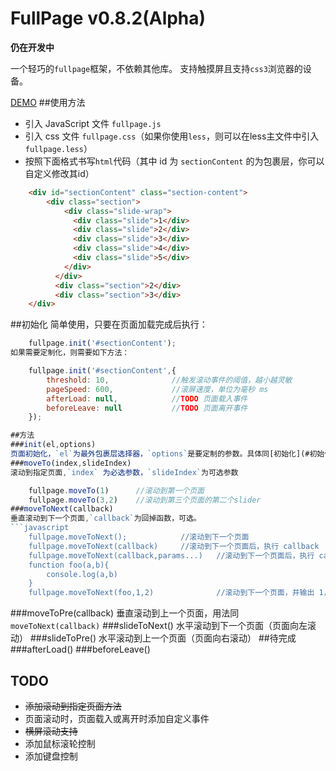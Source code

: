 # FullPage v0.8.2(Alpha)

**仍在开发中**

一个轻巧的`fullpage`框架，不依赖其他库。
支持触摸屏且支持`css3`浏览器的设备。

[DEMO](http://kisnows.com/fullpage.js/src/)
##使用方法
* 引入 JavaScript 文件 `fullpage.js`
* 引入 css 文件 `fullpage.css`（如果你使用`less`，则可以在less主文件中引入`fullpage.less`）
* 按照下面格式书写`html`代码（其中 id 为 `sectionContent` 的为包裹层，你可以自定义修改其id）
```html
    <div id="sectionContent" class="section-content">
        <div class="section">
            <div class="slide-wrap">
              <div class="slide">1</div>
              <div class="slide">2</div>
              <div class="slide">3</div>
              <div class="slide">4</div>
              <div class="slide">5</div>
            </div>
          </div>
          <div class="section">2</div>
          <div class="section">3</div>
    </div>
```
##初始化
简单使用，只要在页面加载完成后执行：
```javascript
    fullpage.init('#sectionContent');
如果需要定制化，则需要如下方法：

    fullpage.init('#sectionContent',{
        threshold: 10,              //触发滚动事件的阈值，越小越灵敏
        pageSpeed: 600,             //滚屏速度，单位为毫秒 ms
        afterLoad: null,            //TODO 页面载入事件
        beforeLeave: null           //TODO 页面离开事件
    });

##方法
###init(el,options)
页面初始化，`el`为最外包裹层选择器，`options`是要定制的参数。具体同[初始化](#初始化)
###moveTo(index,slideIndex)
滚动到指定页面,`index` 为必选参数，`slideIndex`为可选参数

    fullpage.moveTo(1)      //滚动到第一个页面
    fullpage.moveTo(3,2)    //滚动到第三个页面的第二个slider
###moveToNext(callback)
垂直滚动到下一个页面,`callback`为回掉函数，可选。
```javascript
    fullpage.moveToNext();            //滚动到下一个页面
    fullpage.moveToNext(callback)     //滚动到下一个页面后，执行 callback
    fullpage.moveToNext(callback,params...)   //滚动到下一个页面后，执行 callback,params为callback的参数，根据情况传入
    function foo(a,b){
        console.log(a,b)
    }
    fullpage.moveToNext(foo,1,2)              //滚动到下一个页面，并输出 1，2
```
###moveToPre(callback)
垂直滚动到上一个页面，用法同 `moveToNext(callback)`
###slideToNext()
水平滚动到下一个页面（页面向左滚动）
###slideToPre()
水平滚动到上一个页面（页面向右滚动）
##待完成
###afterLoad()
###beforeLeave()
## TODO
* ~~添加滚动到指定页面方法~~
* 页面滚动时，页面载入或离开时添加自定义事件
* ~~横屏滚动支持~~
* 添加鼠标滚轮控制
* 添加键盘控制
